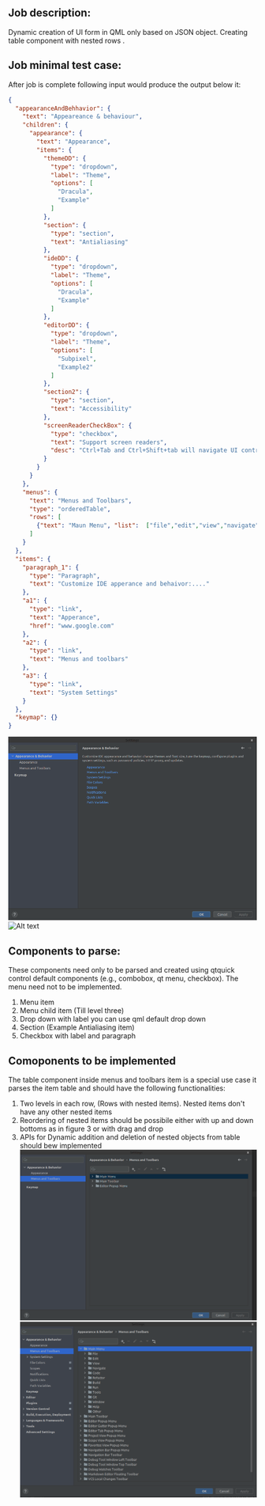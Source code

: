 ## Job description:

Dynamic creation of UI form in QML only based on JSON object. Creating table component with nested rows .

## Job minimal test case:
After job is complete following input would produce the output below it:

```json
{
  "appearanceAndBehhavior": {
    "text": "Appeareance & behaviour",
    "children": {
      "appearance": {
        "text": "Appearance",
        "items": {
          "themeDD": {
            "type": "dropdown",
            "label": "Theme",
            "options": [
              "Dracula",
              "Example"
            ]
          },
          "section": {
            "type": "section",
            "text": "Antialiasing"
          },
          "ideDD": {
            "type": "dropdown",
            "label": "Theme",
            "options": [
              "Dracula",
              "Example"
            ]
          },
          "editorDD": {
            "type": "dropdown",
            "label": "Theme",
            "options": [
              "Subpixel",
              "Example2"
            ]
          },
          "section2": {
            "type": "section",
            "text": "Accessibility"
          },
          "screenReaderCheckBox": {
            "type": "checkbox",
            "text": "Support screen readers",
            "desc": "Ctrl+Tab and Ctrl+Shift+tab will navigate UI controls in dialogs"
          }
        }
      }
    },
    "menus": {
      "text": "Menus and Toolbars",
      "type": "orderedTable",
      "rows": [
        {"text": "Maun Menu", "list":  ["file","edit","view","navigate","Code"]},{"text": "Menu toolbar", "list":  [1,2,3,4,5]},{"text": "Editor Popup Menu", "list":  [1,2,3,4,5]}
      ]
    }
  },
  "items": {
    "paragraph_1": {
      "type": "Paragraph",
      "text": "Customize IDE apperance and behaivor:...."
    },
    "a1": {
      "type": "link",
      "text": "Apperance",
      "href": "www.google.com"
    },
    "a2": {
      "type": "link",
      "text": "Menus and toolbars"
    },
    "a3": {
      "type": "link",
      "text": "System Settings"
    }
  },
  "keymap": {}
}
```

![Alt text](/andbehav.png?raw=true "Title")
![Alt text](/appearance.png?raw=true "Title")

## Components to parse:
These components need only to be parsed and created using qtquick control default components
(e.g., combobox, qt menu, checkbox). The menu need not to be implemented.
1. Menu item
2. Menu child item (Till level three)
3. Drop down with label you can use qml default drop down
4. Section (Example Antialiasing item)
5. Checkbox with label and paragraph

## Comoponents to be implemented
The table component inside menus and toolbars item is a special use case
it parses the item table and should have the following functionalities:
1. Two levels in each row, (Rows with nested items). Nested items don't have any other nested items
2. Reordering of nested items should be possibile either with up and down bottoms as in figure 3 or with drag and drop
3. APIs for Dynamic addition and deletion of nested objects from table should bew implemented 
![Alt text](/table.png?raw=true "Title")
![Alt text](/table2.png?raw=true "Title")
